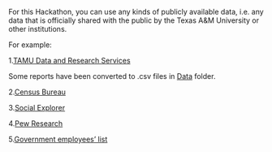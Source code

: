 For this Hackathon, you can use any kinds of publicly available data, i.e. any data that is officially shared with the public by the Texas A&M University or other institutions.

For example:

1.[TAMU Data and Research Services](http://dars.tamu.edu/Data-and-Reports/Student)

Some reports have been converted to .csv files in [Data](https://github.com/HackathonTAMU/04.04.14_Diversity_Open_Data_Hackathon/tree/master/Data) folder.

2.[Census Bureau](http://www.census.gov/)

3.[Social Explorer](http://www.socialexplorer.com/)

4.[Pew Research](http://www.pewresearch.org/data/)

5.[Government employees’ list](http://www.texastribune.org/library/data/government-employee-salaries/texas-am-university/)
